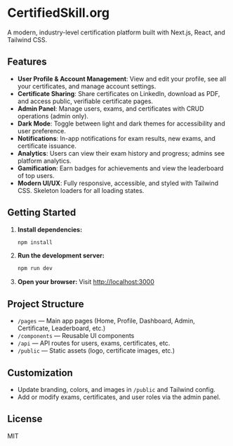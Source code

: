 # CertifiedSkill.org

A modern, industry-level certification platform built with Next.js, React, and Tailwind CSS.

## Features

- **User Profile & Account Management**: View and edit your profile, see all your certificates, and manage account settings.
- **Certificate Sharing**: Share certificates on LinkedIn, download as PDF, and access public, verifiable certificate pages.
- **Admin Panel**: Manage users, exams, and certificates with CRUD operations (admin only).
- **Dark Mode**: Toggle between light and dark themes for accessibility and user preference.
- **Notifications**: In-app notifications for exam results, new exams, and certificate issuance.
- **Analytics**: Users can view their exam history and progress; admins see platform analytics.
- **Gamification**: Earn badges for achievements and view the leaderboard of top users.
- **Modern UI/UX**: Fully responsive, accessible, and styled with Tailwind CSS. Skeleton loaders for all loading states.

## Getting Started

1. **Install dependencies:**
   ```bash
   npm install
   ```
2. **Run the development server:**
   ```bash
   npm run dev
   ```
3. **Open your browser:**
   Visit [http://localhost:3000](http://localhost:3000)

## Project Structure

- `/pages` — Main app pages (Home, Profile, Dashboard, Admin, Certificate, Leaderboard, etc.)
- `/components` — Reusable UI components
- `/api` — API routes for users, exams, certificates, etc.
- `/public` — Static assets (logo, certificate images, etc.)

## Customization
- Update branding, colors, and images in `/public` and Tailwind config.
- Add or modify exams, certificates, and user roles via the admin panel.

## License
MIT
